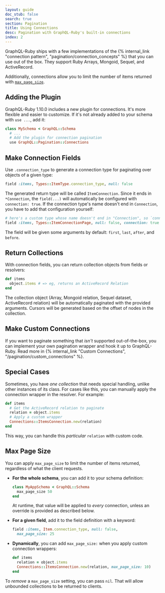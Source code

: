 ```yaml
---
layout: guide
doc_stub: false
search: true
section: Pagination
title: Using Connections
desc: Pagination with GraphQL-Ruby's built-in connections
index: 2
---
```


GraphQL-Ruby ships with a few implementations of the {% internal_link "connection pattern", "pagination/connection_concepts" %} that you can use out of the box. They support Ruby Arrays, Mongoid, Sequel, and ActiveRecord.

Additionally, connections allow you to limit the number of items returned with [`max_page_size`](#max-page-size).

## Adding the Plugin

GraphQL-Ruby 1.10.0 includes a new plugin for connections. It's more flexible and easier to customize. If it's not already added to your schema with `use ...`, add it:

```ruby
class MySchema < GraphQL::Schema
  # ...
  # Add the plugin for connection pagination
  use GraphQL::Pagination::Connections
```

## Make Connection Fields

Use `.connection_type` to generate a connection type for paginating over objects of a given type:

```ruby
field :items, Types::ItemType.connection_type, null: false
```

The generated return type will be called `ItemConnection`. Since it ends in `*Connection`, the `field(...)` will automatically be configured with `connection: true`. If the connection type's name doesn't end in `Connection`, you have to add that configuration yourself:

```ruby
# here's a custom type whose name doesn't end in "Connection", so `connection: true` is required:
field :items, Types::ItemConnectionPage, null: false, connection: true
```

The field will be given some arguments by default: `first`, `last`, `after`, and `before`.

## Return Collections

With connection fields, you can return collection objects from fields or resolvers:

```ruby
def items
  object.items # => eg, returns an ActiveRecord Relation
end
```

The collection object (Array, Mongoid relation, Sequel dataset, ActiveRecord relation) will be automatically paginated with the provided arguments. Cursors will be generated based on the offset of nodes in the collection.

## Make Custom Connections

If you want to paginate something that _isn't_ supported out-of-the-box, you can implement your own pagination wrapper and hook it up to GraphQL-Ruby. Read more in {% internal_link "Custom Connections", "/pagination/custom_connections" %}.

## Special Cases

Sometimes, you have _one collection_ that needs special handling, unlike other instances of its class. For cases like this, you can manually apply the connection wrapper in the resolver. For example:

```ruby
def items
  # Get the ActiveRecord relation to paginate
  relation = object.items
  # Apply a custom wrapper
  Connections::ItemsConnection.new(relation)
end
```

This way, you can handle this _particular_ `relation` with custom code.

## Max Page Size

You can apply `max_page_size` to limit the number of items returned, regardless of what the client requests.

- __For the whole schema__, you can add it to your schema definition:

  ```ruby
  class MyAppSchema < GraphQL::Schema
    max_page_size 50
  end
  ```

  At runtime, that value will be applied to _every_ connection, unless an override is provided as described below.

- __For a given field__, add it to the field definition with a keyword:

  ```ruby
  field :items, Item.connection_type, null: false,
    max_page_size: 25
  ```

- __Dynamically__, you can add `max_page_size:` when you apply custom connection wrappers:

  ```ruby
  def items
    relation = object.items
    Connections::ItemsConnection.new(relation, max_page_size: 10)
  end
  ```

To _remove_ a `max_page_size` setting, you can pass `nil`. That will allow unbounded collections to be returned to clients.
